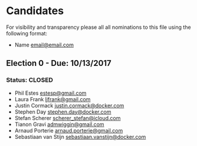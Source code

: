 # Candidates

For visibility and transparency please all all nominations to this file using the following format:

* Name email@email.com

## Election 0 - Due: 10/13/2017

### Status: CLOSED

* Phil Estes estesp@gmail.com
* Laura Frank ljfrank@gmail.com
* Justin Cormack justin.cormack@docker.com
* Stephen Day stephen.day@docker.com
* Stefan Scherer scherer_stefan@icloud.com
* Tianon Gravi admwiggin@gmail.com
* Arnaud Porterie arnaud.porterie@gmail.com
* Sebastiaan van Stijn sebastiaan.vanstijn@docker.com
